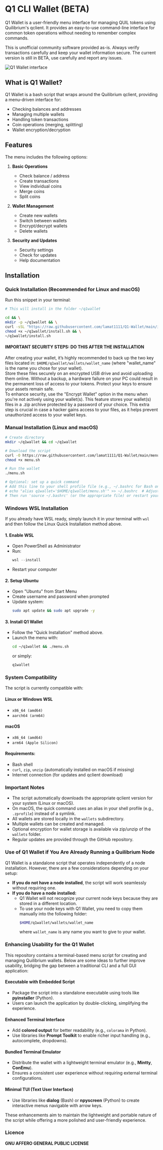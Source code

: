 # Q1 CLI Wallet (BETA)

Q1 Wallet is a user-friendly menu interface for managing QUIL tokens using Quilibrium's qclient. It provides an easy-to-use command-line interface for common token operations without needing to remember complex commands.

This is unofficial community software provided as-is. Always verify transactions carefully and keep your wallet information secure.
The current version is still in BETA, use carefully and report any issues.

![Q1 Wallet interface](https://i.imgur.com/QpwuO6k.png)

## What is Q1 Wallet?

Q1 Wallet is a bash script that wraps around the Quilibrium qclient, providing a menu-driven interface for:
- Checking balances and addresses
- Managing multiple wallets
- Handling token transactions
- Coin operations (merging, splitting)
- Wallet encryption/decryption

## Features

The menu includes the following options:

1. **Basic Operations**
   - Check balance / address
   - Create transactions
   - View individual coins
   - Merge coins
   - Split coins

2. **Wallet Management**
   - Create new wallets
   - Switch between wallets
   - Encrypt/decrypt wallets
   - Delete wallets

3. **Security and Updates**
   - Security settings
   - Check for updates
   - Help documentation

## Installation

### Quick Installation (Recommended for Linux and macOS)

Run this snippet in your terminal:

```bash
# This will install in the folder ~/q1wallet

cd && \
mkdir -p ~/q1wallet && \
curl -sSL "https://raw.githubusercontent.com/lamat1111/Q1-Wallet/main/install.sh" -o ~/q1wallet/install.sh && \
chmod +x ~/q1wallet/install.sh && \
~/q1wallet/install.sh
```
#### IMPORTANT SECURITY STEPS: DO THIS AFTER THE INSTALLATION  
After creating your wallet, it’s highly recommended to back up the two key files located in: `$HOME/q1wallet/wallets/wallet_name` (where "wallet_name" is the name you chose for your wallet).  
Store these files securely on an encrypted USB drive and avoid uploading them online.
Without a backup, a hardware failure on your PC could result in the permanent loss of access to your tokens. Protect your keys to ensure your assets remain safe.  
To enhance security, use the "Encrypt Wallet" option in the menu when you're not actively using your wallet(s). This feature stores your wallet(s) files in a .zip archive protected by a password of your choice.
This extra step is crucial in case a hacker gains access to your files, as it helps prevent unauthorized access to your wallet keys.

### Manual Installation (Linux and macOS)

```bash
# Create directory
mkdir ~/q1wallet && cd ~/q1wallet

# Download the script
curl -O https://raw.githubusercontent.com/lamat1111/Q1-Wallet/main/menu.sh
chmod +x menu.sh

# Run the wallet
./menu.sh

# Optional: set up a quick command
# Add this line to your shell profile file (e.g., ~/.bashrc for Bash on Linux, ~/.bash_profile for Bash on macOS, or ~/.zprofile for Zsh):
# echo "alias q1wallet='$HOME/q1wallet/menu.sh'" >> ~/.bashrc  # Adjust the file based on your shell
# Then run 'source ~/.bashrc' (or the appropriate file) or restart your terminal to use the 'q1wallet' command
```

### Windows WSL Installation

If you already have WSL ready, simply launch it in your terminal with `wsl` and then follow the Linux Quick Installation method above.

#### 1. Enable WSL

- Open PowerShell as Administrator
- Run:  
  ```powershell
  wsl --install
  ```
- Restart your computer

#### 2. Setup Ubuntu

- Open "Ubuntu" from Start Menu
- Create username and password when prompted
- Update system:
  ```bash
  sudo apt update && sudo apt upgrade -y
  ```

#### 3. Install Q1 Wallet

- Follow the "Quick Installation" method above.
- Launch the menu with:  
  ```bash
  cd ~/q1wallet && ./menu.sh
  ```  
  or simply:  
  ```bash
  q1wallet
  ```

### System Compatibility

The script is currently compatible with:

#### Linux or Windows WSL
- `x86_64 (amd64)`
- `aarch64 (arm64)`

#### macOS
- `x86_64 (amd64)`
- `arm64 (Apple Silicon)`

#### Requirements:
- Bash shell
- `curl`, `zip`, `unzip` (automatically installed on macOS if missing)
- Internet connection (for updates and qclient download)

### Important Notes

- The script automatically downloads the appropriate qclient version for your system (Linux or macOS).
- On macOS, the quick command uses an alias in your shell profile (e.g., `.zprofile`) instead of a symlink.
- All wallets are stored locally in the `wallets` subdirectory.
- Multiple wallets can be created and managed.
- Optional encryption for wallet storage is available via zip/unzip of the `wallets` folder.
- Regular updates are provided through the GitHub repository.

### Use of Q1 Wallet if You Are Already Running a Quilibrium Node

Q1 Wallet is a standalone script that operates independently of a node installation. However, there are a few considerations depending on your setup:

- **If you do not have a node installed**, the script will work seamlessly without requiring one.
- **If you do have a node installed:**
  - Q1 Wallet will not recognize your current node keys because they are stored in a different location.
  - To use your node keys with Q1 Wallet, you need to copy them manually into the following folder:
    ```bash
    $HOME/q1wallet/wallets/wallet_name
    ```
    where `wallet_name` is any name you want to give to your wallet.

### Enhancing Usability for the Q1 Wallet

This repository contains a terminal-based menu script for creating and managing Quilibrium wallets. Below are some ideas to further improve usability, bridging the gap between a traditional CLI and a full GUI application:

#### Executable with Embedded Script  
- Package the script into a standalone executable using tools like **pyinstaller** (Python).
- Users can launch the application by double-clicking, simplifying the experience.

#### Enhanced Terminal Interface  
- Add **colored output** for better readability (e.g., `colorama` in Python).
- Use libraries like **Prompt Toolkit** to enable richer input handling (e.g., autocomplete, dropdowns).

#### Bundled Terminal Emulator  
- Distribute the wallet with a lightweight terminal emulator (e.g., **Mintty**, **ConEmu**).
- Ensures a consistent user experience without requiring external terminal configurations.

#### Minimal TUI (Text User Interface)  
- Use libraries like **dialog** (Bash) or **npyscreen** (Python) to create interactive menus navigable with arrow keys.

These enhancements aim to maintain the lightweight and portable nature of the script while offering a more polished and user-friendly experience.

### Licence

**GNU AFFERO GENERAL PUBLIC LICENSE**